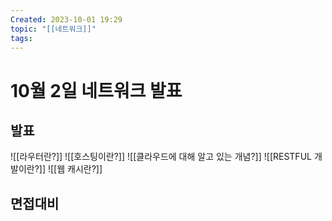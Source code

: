 ```yaml
---
Created: 2023-10-01 19:29
topic: "[[네트워크]]"
tags:
---
```

# 10월 2일 네트워크 발표
## 발표
![[라우터란?]]
![[호스팅이란?]]
![[클라우드에 대해 알고 있는 개념?]]
![[RESTFUL 개발이란?]]
![[웹 캐시란?]]

## 면접대비
